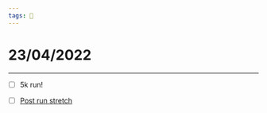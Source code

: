```yaml
---
tags: 📆
---
```


# 23/04/2022
---

- [ ] 5k run!
- [ ] [Post run stretch](https://www.youtube.com/watch?v=vhLbp8ibmEE)


